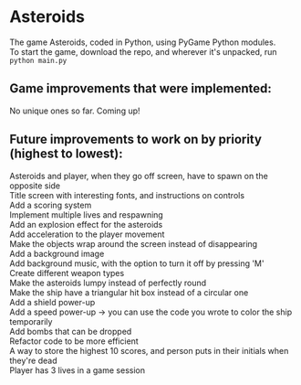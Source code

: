 # Asteroids

The game Asteroids, coded in Python, using PyGame Python modules.  
To start the game, download the repo, and wherever it's unpacked, run
`python main.py`

## Game improvements that were implemented:

No unique ones so far. Coming up!

## Future improvements to work on by priority (highest to lowest):

Asteroids and player, when they go off screen, have to spawn on the opposite side  
Title screen with interesting fonts, and instructions on controls  
Add a scoring system  
Implement multiple lives and respawning  
Add an explosion effect for the asteroids  
Add acceleration to the player movement  
Make the objects wrap around the screen instead of disappearing  
Add a background image  
Add background music, with the option to turn it off by pressing 'M'  
Create different weapon types  
Make the asteroids lumpy instead of perfectly round  
Make the ship have a triangular hit box instead of a circular one  
Add a shield power-up  
Add a speed power-up -> you can use the code you wrote to color the ship temporarily  
Add bombs that can be dropped  
Refactor code to be more efficient  
A way to store the highest 10 scores, and person puts in their initials when they're dead  
Player has 3 lives in a game session
